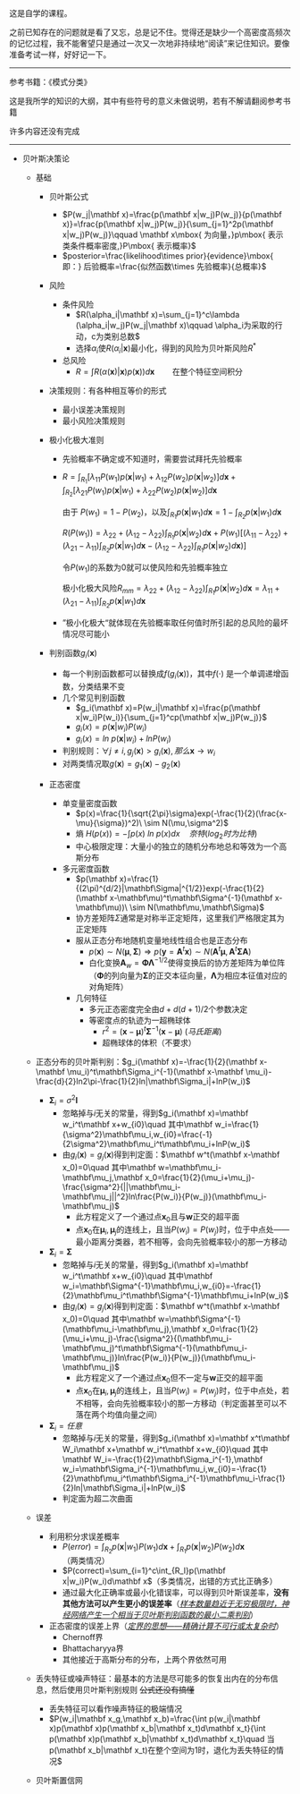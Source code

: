 这是自学的课程。

之前已知存在的问题就是看了又忘，总是记不住。觉得还是缺少一个高密度高频次的记忆过程，我不能奢望只是通过一次又一次地非持续地“阅读”来记住知识。要像准备考试一样，好好记一下。

------

参考书籍：《模式分类》

这是我所学的知识的大纲，其中有些符号的意义未做说明，若有不解请翻阅参考书籍

许多内容还没有完成

------

- 贝叶斯决策论

  - 基础

    - 贝叶斯公式

      -  $P(w_j|\mathbf x)=\frac{p(\mathbf x|w_j)P(w_j)}{p(\mathbf x)}=\frac{p(\mathbf x|w_j)P(w_j)}{\sum_{j=1}^2p(\mathbf x|w_j)P(w_j)}\qquad \mathbf x\mbox{ 为向量，}p\mbox{ 表示类条件概率密度,}P\mbox{ 表示概率}$
      - $posterior=\frac{likelihood\times prior}{evidence}\mbox{ 即：} 后验概率=\frac{似然函数\times 先验概率}{总概率}​$

    - 风险

      - 条件风险
        - $R(\alpha_i|\mathbf x)=\sum_{j=1}^c\lambda (\alpha_i|w_j)P(w_j|\mathbf x)\qquad \alpha_i为采取的行动，c为类别总数$
        - 选择$\alpha_i$使$R(\alpha_i|\mathbf x)$最小化，得到的风险为贝叶斯风险$R^*$
      - 总风险
        - $R=\int R(\alpha(\mathbf x)|\mathbf x) p(\mathbf x))d\mathbf x\qquad\mbox{在整个特征空间积分}$

    - 决策规则：有各种相互等价的形式

      - 最小误差决策规则
      - 最小风险决策规则

    - 极小化极大准则

      - 先验概率不确定或不知道时，需要尝试拜托先验概率

      - $R=\int_{R_1}[\lambda_{11}P(w_1)p(\mathbf x|w_1)+\lambda_{12}P(w_2)p(\mathbf x|w_2)]d\mathbf x+\int_{R_2}[\lambda_{21}P(w_1)p(\mathbf x|w_1)+\lambda_{22}P(w_2)p(\mathbf x|w_2)]d\mathbf x$

        由于 $P(w_1)=1-P(w_2)$，以及$\int_{R_1}p(\mathbf x|w_1)d\mathbf x=1-\int_{R_2}p(\mathbf x|w_1)d\mathbf x$

        $R(P(w_1))=\lambda_{22}+(\lambda_{12}-\lambda_{22})\int_{R_1}p(\mathbf x|w_2)d\mathbf x+P(w_1)[(\lambda_{11}-\lambda_{22})+(\lambda_{21}-\lambda_{11})\int_{R_2}p(\mathbf x|w_1)d\mathbf x-(\lambda_{12}-\lambda_{22})\int_{R_1}p(\mathbf x|w_2)d\mathbf x)]$

        令$P(w_1)$的系数为0就可以使风险和先验概率独立

        极小化极大风险$R_{mm}=\lambda_{22}+(\lambda_{12}-\lambda_{22})\int_{R_1}p(\mathbf x|w_2)d\mathbf x=\lambda_{11}+(\lambda_{21}-\lambda_{11})\int_{R_2}p(\mathbf x|w_1)d\mathbf x$

      - ”极小化极大“就体现在先验概率取任何值时所引起的总风险的最坏情况尽可能小

    - 判别函数$g_i(\mathbf x)$

      - 每一个判别函数都可以替换成$f(g_i(\mathbf x))$，其中$f(\cdot)$ 是一个单调递增函数，分类结果不变
      - 几个常见判别函数
        - $g_i(\mathbf x)=P(w_i|\mathbf x)=\frac{p(\mathbf x|w_i)P(w_i)}{\sum_{j=1}^cp(\mathbf x|w_j)P(w_j)}$
        - $g_i(x)=p(\mathbf x|w_i)P(w_i)$
        - $g_i(x)=ln\ p(\mathbf x|w_i)+lnP(w_i)$
      - 判别规则：$\forall j\ne i,g_j(\mathbf x)>g_i(\mathbf x),那么\mathbf x\rightarrow w_i$
      - 对两类情况取$g(\mathbf x)=g_1(\mathbf x)-g_2(\mathbf x)$

    - 正态密度

      - 单变量密度函数
        - $p(x)=\frac{1}{\sqrt{2\pi}\sigma}exp(-\frac{1}{2}(\frac{x-\mu}{\sigma})^2)\ \sim N(\mu,\sigma^2)$
        - 熵 $H(p(x))=-\int p(x)\ ln\ p(x)dx\quad 奈特(log_2时为比特)$   
        - 中心极限定理：大量小的独立的随机分布地总和等效为一个高斯分布
      - 多元密度函数
        - $p(\mathbf x)=\frac{1}{(2\pi)^{d/2}|\mathbf\Sigma|^{1/2}}exp(-\frac{1}{2}(\mathbf x-\mathbf\mu)^t\mathbf\Sigma^{-1}(\mathbf x-\mathbf\mu))\ \sim N(\mathbf\mu,\mathbf\Sigma)​$
        - 协方差矩阵$\Sigma$通常是对称半正定矩阵，这里我们严格限定其为正定矩阵
        - 服从正态分布地随机变量地线性组合也是正态分布
          - $p(\mathbf x)\sim N(\mathbf\mu,\mathbf\Sigma)\Rightarrow p(\mathbf y=\mathbf A^t\mathbf x)\sim N(\mathbf A^t\mathbf \mu,\mathbf A^t\mathbf\Sigma\mathbf A)$
          - 白化变换$\mathbf A_w=\mathbf\Phi\mathbf\Lambda^{-1/2}​$使得变换后的协方差矩阵为单位阵（$\mathbf\Phi​$的列向量为$\mathbf\Sigma​$的正交本征向量，$\mathbf\Lambda​$为相应本征值对应的对角矩阵）
        - 几何特征
          - 多元正态密度完全由$d+d(d+1)/2$个参数决定
          - 等密度点的轨迹为一超椭球体
            - $r^2=(\mathbf x-\mathbf\mu)^t\mathbf\Sigma^{-1}(\mathbf x-\mathbf\mu)\ (马氏距离)$
            - 超椭球体的体积（不要求）

  - 正态分布的贝叶斯判别：$g_i(\mathbf x)=-\frac{1}{2}(\mathbf x-\mathbf \mu_i)^t\mathbf\Sigma_i^{-1}(\mathbf x-\mathbf \mu_i)-\frac{d}{2}ln2\pi-\frac{1}{2}ln|\mathbf\Sigma_i|+lnP(w_i)$

    - $\mathbf\Sigma_i=\sigma^2\mathbf I$
      - 忽略掉与$i​$无关的常量，得到$g_i(\mathbf x)=\mathbf w_i^t\mathbf x+w_{i0}\quad 其中\mathbf w_i=\frac{1}{\sigma^2}\mathbf\mu_i,w_{i0}=\frac{-1}{2\sigma^2}\mathbf\mu_i^t\mathbf\mu_i+lnP(w_i)​$
      - 由$g_i(\mathbf x)=g_j(\mathbf x)$得到判定面：$\mathbf w^t(\mathbf x-\mathbf x_0)=0\quad 其中\mathbf w=\mathbf\mu_i-\mathbf\mu_j,\mathbf x_0=\frac{1}{2}(\mu_i+\mu_j)-\frac{\sigma^2}{||\mathbf\mu_i-\mathbf\mu_j||^2}ln\frac{P(w_i)}{P(w_j)}(\mathbf\mu_i-\mathbf\mu_j)$
        - 此方程定义了一个通过点$\mathbf x_0​$且与$\mathbf w​$正交的超平面
        - 点$\mathbf x_0​$在$\mathbf\mu_i,\mathbf\mu_j​$的连线上，且当$P(w_i)=P(w_j)​$时，位于中点处——最小距离分类器，若不相等，会向先验概率较小的那一方移动
    - $\mathbf\Sigma_i=\mathbf\Sigma$
      - 忽略掉与$i$无关的常量，得到$g_i(\mathbf x)=\mathbf w_i^t\mathbf x+w_{i0}\quad 其中\mathbf w_i=\mathbf\Sigma^{-1}\mathbf\mu_i,w_{i0}=-\frac{1}{2}\mathbf\mu_i^t\mathbf\Sigma^{-1}\mathbf\mu_i+lnP(w_i)​$
      - 由$g_i(\mathbf x)=g_j(\mathbf x)$得到判定面：$\mathbf w^t(\mathbf x-\mathbf x_0)=0\quad 其中\mathbf w=\mathbf\Sigma^{-1}(\mathbf\mu_i-\mathbf\mu_j),\mathbf x_0=\frac{1}{2}(\mu_i+\mu_j)-\frac{\sigma^2}{(\mathbf\mu_i-\mathbf\mu_j)^t\mathbf\Sigma^{-1}(\mathbf\mu_i-\mathbf\mu_j)}ln\frac{P(w_i)}{P(w_j)}(\mathbf\mu_i-\mathbf\mu_j)$
        - 此方程定义了一个通过点$\mathbf x_0$但不一定与$\mathbf w$正交的超平面
        - 点$\mathbf x_0$在$\mathbf\mu_i,\mathbf\mu_j$的连线上，且当$P(w_i)=P(w_j)$时，位于中点处，若不相等，会向先验概率较小的那一方移动（判定面甚至可以不落在两个均值向量之间）
    - $\mathbf\Sigma_i=任意$
      - 忽略掉与$i$无关的常量，得到$g_i(\mathbf x)=\mathbf x^t\mathbf W_i\mathbf x+\mathbf w_i^t\mathbf x+w_{i0}\quad 其中\mathbf W_i=-\frac{1}{2}\mathbf\Sigma_i^{-1},\mathbf w_i=\mathbf\Sigma_i^{-1}\mathbf\mu_i,w_{i0}=-\frac{1}{2}\mathbf\mu_i^t\mathbf\Sigma_i^{-1}\mathbf\mu_i-\frac{1}{2}ln|\mathbf\Sigma_i|+lnP(w_i)$
      - 判定面为超二次曲面

  - 误差

    - 利用积分求误差概率
      - $P(error)=\int_{R_2}p(\mathbf x|w_1)P(w_1)d\mathbf x+\int_{R_1}p(\mathbf x|w_2)P(w_2)d\mathbf x$（两类情况）
      - $P(correct)=\sum_{i=1}^c\int_{R_I}p(\mathbf x|w_i)P(w_i)d\mathbf x$（多类情况，出错的方式比正确多）
      - 通过最大化正确率或最小化错误率，可以得到贝叶斯误差率，**没有其他方法可以产生更小的误差率**（*<u>样本数量趋近于无穷极限时，神经网络产生一个相当于贝叶斯判别函数的最小二乘判别</u>*）
    - 正态密度的误差上界（*<u>定界的思想——精确计算不可行或太复杂时</u>*）
      - Chernoff界
      - Bhattacharyya界
      - 其他接近于高斯分布的分布，上两个界依然可用

  - 丢失特征或噪声特征：最基本的方法是尽可能多的恢复出内在的分布信息，然后使用贝叶斯判别规则        ~~公式还没有搞懂~~

    - 丢失特征可以看作噪声特征的极端情况
    - $P(w_i|\mathbf x_g,\mathbf x_b)=\frac{\int p(w_i|\mathbf x)p(\mathbf x)p(\mathbf x_b|\mathbf x_t)d\mathbf x_t}{\int p(\mathbf x)p(\mathbf x_b|\mathbf x_t)d\mathbf x_t}\quad 当p(\mathbf x_b|\mathbf x_t)在整个空间为1时，退化为丢失特征的情况$

  - 贝叶斯置信网